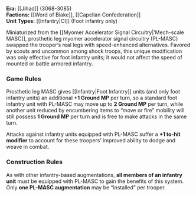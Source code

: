 
**Era:** [[Jihad]] (3068-3085)  
**Factions:** [[Word of Blake]], [[Capellan Confederation]]  
**Unit Types:** [[Infantry|CI]] (Foot infantry only)  

Miniaturized from the [[Myomer Accelerator Signal Circuitry|’Mech-scale MASC]], prosthetic leg myomer accelerator signal circuitry (PL-MASC) swapped the trooper’s real legs with speed-enhanced alternatives. Favored by scouts and uncommon among shock troops, this unique modification was only effective for foot infantry units; it would not affect the speed of mounted or battle armored infantry.  

### Game Rules  
Prosthetic leg MASC gives [[Infantry|Foot Infantry]] units (and only foot infantry units) an additional **+1 Ground MP** per turn, so a standard foot infantry unit with PL-MASC may move up to **2 Ground MP** per turn, while another unit reduced by encumbering items to “move or fire” mobility will still possess **1 Ground MP** per turn and is free to make attacks in the same turn.  

Attacks against infantry units equipped with PL-MASC suffer a **+1 to-hit modifier** to account for these troopers’ improved ability to dodge and weave in combat.  

### Construction Rules  
As with other infantry-based augmentations, **all members of an infantry unit** must be equipped with PL-MASC to gain the benefits of this system. Only **one PL-MASC augmentation** may be “installed” per trooper.  
